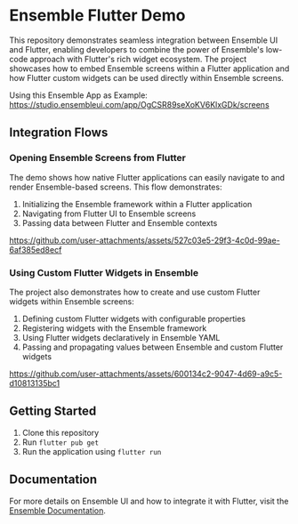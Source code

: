 # Ensemble Flutter Demo

This repository demonstrates seamless integration between Ensemble UI and Flutter, enabling developers to combine the power of Ensemble's low-code approach with Flutter's rich widget ecosystem. The project showcases how to embed Ensemble screens within a Flutter application and how Flutter custom widgets can be used directly within Ensemble screens.

Using this Ensemble App as Example: https://studio.ensembleui.com/app/OgCSR89seXoKV6KlxGDk/screens
## Integration Flows

### Opening Ensemble Screens from Flutter

The demo shows how native Flutter applications can easily navigate to and render Ensemble-based screens. This flow demonstrates:

1. Initializing the Ensemble framework within a Flutter application
2. Navigating from Flutter UI to Ensemble screens
3. Passing data between Flutter and Ensemble contexts


https://github.com/user-attachments/assets/527c03e5-29f3-4c0d-99ae-6af385ed8ecf


### Using Custom Flutter Widgets in Ensemble

The project also demonstrates how to create and use custom Flutter widgets within Ensemble screens:

1. Defining custom Flutter widgets with configurable properties
2. Registering widgets with the Ensemble framework
3. Using Flutter widgets declaratively in Ensemble YAML
4. Passing and propagating values between Ensemble and custom Flutter widgets

https://github.com/user-attachments/assets/600134c2-9047-4d69-a9c5-d10813135bc1



## Getting Started

1. Clone this repository
2. Run `flutter pub get`
3. Run the application using `flutter run`

## Documentation

For more details on Ensemble UI and how to integrate it with Flutter, visit the [Ensemble Documentation](https://docs.ensembleui.com/).
